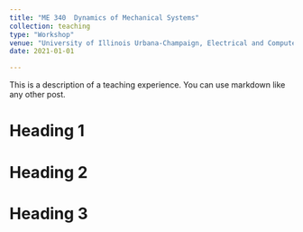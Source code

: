 ```yaml
---
title: "ME 340	Dynamics of Mechanical Systems"
collection: teaching
type: "Workshop"
venue: "University of Illinois Urbana-Champaign, Electrical and Computer Engineering"
date: 2021-01-01

---
```


This is a description of a teaching experience. You can use markdown like any other post.

Heading 1
======

Heading 2
======

Heading 3
======
